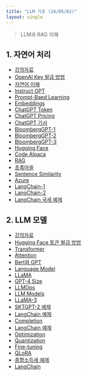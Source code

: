 ```yaml
---
title: "LLM 기초 (24/05/02)"
layout: single
---
```


> LLM과 RAG 이해

## 1. 자연어 처리
* [강의자료][1-1]
* [OpenAI Key 발급 방법][1-2]
* [자연어 이해][1-3]
* [Instruct GPT][1-4]
* [Prompt-Baed Learning][1-5]
* [Embeddings][1-6]
* [ChatGPT Token][1-7]
* [ChatGPT Pricing][1-8]
* [ChatGPT 기사][1-9]
* [BloombergGPT-1][1-10]
* [BloombergGPT-2][1-11]
* [BloombergGPT-3][1-12]
* [Hugging Face][1-13]
* [Code Alpaca][1-14]
* [RAG][1-15]
* [초록마을][1-16]
* [Sentence Similarity][1-17]
* [Azure][1-18]
* [LangChain-1][1-19]
* [LangChain-2][1-20]
* [LangChain 국세 예제][1-21]

## 2. LLM 모델
* [강의자료][2-1]
* [Hugging Face 토큰 발급 방법][2-2]
* [Transformer][2-3]
* [Attention][2-4]
* [Bert와 GPT][2-5]
* [Language Model][2-6]
* [LLaMA][2-7]
* [GPT-4 Size][2-8]
* [LLMOps][2-9]
* [LLM Models][2-10]
* [LLaMA-3][2-11]
* [SKTGPT-2 예제][2-12]
* [LangChain 예제][2-13]
* [Completion][2-14]
* [LangChain 예제][2-15]
* [Optimization][2-16]
* [Quantization][2-17]
* [Fine-tuning][2-18]
* [QLoRA][2-19]
* [종합소득세 예제][2-20]
* [LangChain][2-21]

[1-1]: https://drive.google.com/file/d/1oT7mn3KjRAy7AlGYMln-oLLGk7nHj5wU/view
[1-2]: https://drive.google.com/file/d/1oYLOBR-8HER-eFZEGYMSZUE5xk61cvJI/view
[1-3]: https://woongsin94.tistory.com/341
[1-4]: https://www.theinsaneapp.com/2023/05/everything-about-instructgpt.html
[1-5]: https://developers.reinfer.io/blog/2022/05/04/prompting
[1-6]: https://towardsdatascience.com/embeddings-chatgpts-secret-weapon-1870e590f32c
[1-7]: https://www.makeuseof.com/what-is-chatgpt-token-limit-can-you-exceed-it/
[1-8]: https://openai.com/api/pricing
[1-9]: https://m.mk.co.kr/news/it/10868530
[1-10]: https://www.linkedin.com/pulse/what-i-learned-from-bloombergs-experience-building-own-chanen-phd/
[1-11]: https://www.youtube.com/watch?v=3ZqJaL1jJN4
[1-12]: https://www.bloomberg.com/company/press/bloomberggpt-50-billion-parameter-llm-tuned-finance/
[1-13]: https://huggingface.co/docs/transformers/training
[1-14]: https://github.com/sahil280114/codealpaca
[1-15]: https://m.kmib.co.kr/view_amp.asp?arcid=0924293095
[1-16]: https://news.mt.co.kr/mtview.php?no=2023081010234353171
[1-17]: https://huggingface.co/tasks/sentence-similarity
[1-18]: https://github.com/Azure-Samples/azure-search-openai-demo
[1-19]: https://medium.com/sopmac-ai/chatgpt-langchain-example-for-chatbot-q-a-a8b6ef40bbb6
[1-20]: https://www.geeksforgeeks.org/build-chatbot-webapp-with-langchain/
[1-21]: https://drive.google.com/file/d/1p6p35PAhI-7u_ROmQ94pdV2eJzOn093u/view?usp=sharing
[2-1]: https://drive.google.com/file/d/1oLTtvJKyHmHp-uZDRJbA-lmAMSQnPhG8/view
[2-2]: https://drive.google.com/file/d/1oadlBRBUlhznPbjdD3WEecuW3xHIIlkm/view
[2-3]: https://www.fandom.com/articles/how-transformers-captured-out-attention
[2-4]: https://arxiv.org/pdf/1706.03762
[2-5]: https://ratsgo.github.io/nlpbook/docs/language_model/bert_gpt/
[2-6]: https://lifearchitect.ai/models/
[2-7]: https://s10251.pcdn.co/wp-content/uploads/2023/07/2023-llama-0628-final-big.png
[2-8]: https://lifearchitect.ai/gpt-4/#size
[2-9]: https://www.youtube.com/watch?v=Fquj2u7ay40
[2-10]: https://huggingface.co/papers/2307.09793
[2-11]: https://modulabs.co.kr/blog/llama-3-intro/
[2-12]: https://drive.google.com/file/d/1oqCYo-uqV0llwMGjlLdrAjHoKNhovV4g/view?usp=sharing
[2-13]: https://drive.google.com/file/d/1oww9wY9tETovJyRwlBNIsYIPt8GtP4jN/view?usp=sharing
[2-14]: https://platform.openai.com/docs/guides/text-generation/completions-api
[2-15]: https://drive.google.com/file/d/1qZh8M9I_xi9Rdi-R7QZE0msalgMxOfgY/view?usp=sharing
[2-16]: https://medium.com/@satya15july_11937/network-optimization-with-quantization-8-bit-vs-1-bit-af2fd716fcae
[2-17]: https://medium.com/@rakeshrajpurohit/model-quantization-with-hugging-face-transformers-and-bitsandbytes-integration-b4c9983e8996
[2-18]: https://xiaosean5408.medium.com/fine-tuning-llms-made-easy-with-lora-and-generative-ai-stable-diffusion-lora-39ff27480fda
[2-19]: https://arxiv.org/pdf/2305.14314
[2-20]: https://drive.google.com/file/d/1qbO1_pweX_p5w6FxSmuxzZvSIuknsm-q/view?usp=sharing
[2-21]: https://knowslog.tistory.com/entry/Langchain%EC%9C%BC%EB%A1%9C-LLaMA2-cpp-%EB%B2%84%EC%A0%84-%EC%82%AC%EC%9A%A9%ED%95%98%EA%B8%B0
